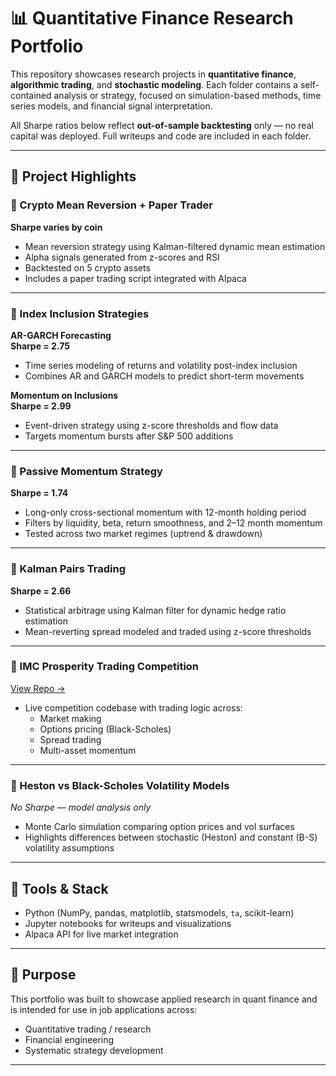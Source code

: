 # 📊 Quantitative Finance Research Portfolio

This repository showcases research projects in **quantitative finance**, **algorithmic trading**, and **stochastic modeling**. Each folder contains a self-contained analysis or strategy, focused on simulation-based methods, time series models, and financial signal interpretation.

All Sharpe ratios below reflect **out-of-sample backtesting** only — no real capital was deployed. Full writeups and code are included in each folder.

---

## 🔶 Project Highlights

### 🔹 Crypto Mean Reversion + Paper Trader  
**Sharpe varies by coin**  
- Mean reversion strategy using Kalman-filtered dynamic mean estimation  
- Alpha signals generated from z-scores and RSI  
- Backtested on 5 crypto assets  
- Includes a paper trading script integrated with Alpaca

---

### 🔹 Index Inclusion Strategies  

**AR-GARCH Forecasting**  
**Sharpe = 2.75**  
- Time series modeling of returns and volatility post-index inclusion  
- Combines AR and GARCH models to predict short-term movements

**Momentum on Inclusions**  
**Sharpe = 2.99**  
- Event-driven strategy using z-score thresholds and flow data  
- Targets momentum bursts after S&P 500 additions

---

### 🔹 Passive Momentum Strategy  
**Sharpe = 1.74**  
- Long-only cross-sectional momentum with 12-month holding period  
- Filters by liquidity, beta, return smoothness, and 2–12 month momentum  
- Tested across two market regimes (uptrend & drawdown)

---

### 🔹 Kalman Pairs Trading  
**Sharpe = 2.66**  
- Statistical arbitrage using Kalman filter for dynamic hedge ratio estimation  
- Mean-reverting spread modeled and traded using z-score thresholds

---

### 🔹 IMC Prosperity Trading Competition  
[View Repo →](https://github.com/ctbowler/prosperity3-trading)  
- Live competition codebase with trading logic across:  
  - Market making  
  - Options pricing (Black-Scholes)  
  - Spread trading  
  - Multi-asset momentum

---

### 🔹 Heston vs Black-Scholes Volatility Models  
*No Sharpe — model analysis only*  
- Monte Carlo simulation comparing option prices and vol surfaces  
- Highlights differences between stochastic (Heston) and constant (B-S) volatility assumptions

---

## 🔶 Tools & Stack
- Python (NumPy, pandas, matplotlib, statsmodels, `ta`, scikit-learn)
- Jupyter notebooks for writeups and visualizations
- Alpaca API for live market integration

---

## 🔶 Purpose
This portfolio was built to showcase applied research in quant finance and is intended for use in job applications across:
- Quantitative trading / research  
- Financial engineering  
- Systematic strategy development

---

